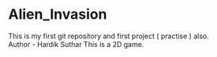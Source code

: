 # Alien_Invasion
This is my first git repository and first project ( practise ) also.
<br>
Author - Hardik Suthar
This is a 2D game.
